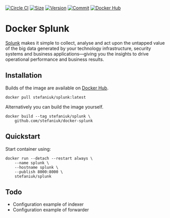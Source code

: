 [![Circle CI](https://circleci.com/gh/stefaniuk/docker-splunk.svg?style=shield "CircleCI")](https://circleci.com/gh/stefaniuk/docker-splunk)&nbsp;[![Size](https://images.microbadger.com/badges/image/stefaniuk/splunk.svg)](http://microbadger.com/images/stefaniuk/splunk)&nbsp;[![Version](https://images.microbadger.com/badges/version/stefaniuk/splunk.svg)](http://microbadger.com/images/stefaniuk/splunk)&nbsp;[![Commit](https://images.microbadger.com/badges/commit/stefaniuk/splunk.svg)](http://microbadger.com/images/stefaniuk/splunk)&nbsp;[![Docker Hub](https://img.shields.io/docker/pulls/stefaniuk/splunk.svg)](https://hub.docker.com/r/stefaniuk/splunk/)

Docker Splunk
=============

[Splunk](http://www.splunk.com/) makes it simple to collect, analyse and act upon the untapped value of the big data generated by your technology infrastructure, security systems and business applications—giving you the insights to drive operational performance and business results.

Installation
------------

Builds of the image are available on [Docker Hub](https://hub.docker.com/r/stefaniuk/splunk/).

    docker pull stefaniuk/splunk:latest

Alternatively you can build the image yourself.

    docker build --tag stefaniuk/splunk \
        github.com/stefaniuk/docker-splunk

Quickstart
----------

Start container using:

    docker run --detach --restart always \
        --name splunk \
        --hostname splunk \
        --publish 8000:8000 \
        stefaniuk/splunk

Todo
----

- Configuration example of indexer
- Configuration example of forwarder
